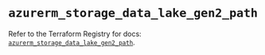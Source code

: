 # `azurerm_storage_data_lake_gen2_path`

Refer to the Terraform Registry for docs: [`azurerm_storage_data_lake_gen2_path`](https://registry.terraform.io/providers/hashicorp/azurerm/4.17.0/docs/resources/storage_data_lake_gen2_path).
